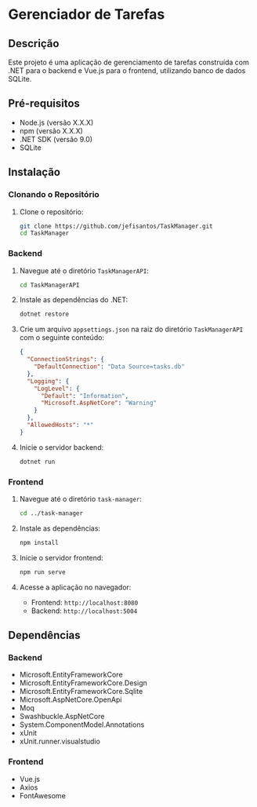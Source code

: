 # Gerenciador de Tarefas

## Descrição
Este projeto é uma aplicação de gerenciamento de tarefas construída com .NET para o backend e Vue.js para o frontend, utilizando banco de dados SQLite.

## Pré-requisitos
- Node.js (versão X.X.X)
- npm (versão X.X.X)
- .NET SDK (versão 9.0)
- SQLite

## Instalação

### Clonando o Repositório
1. Clone o repositório:
    ```bash
    git clone https://github.com/jefisantos/TaskManager.git
    cd TaskManager
    ```

### Backend
1. Navegue até o diretório `TaskManagerAPI`:
    ```bash
    cd TaskManagerAPI
    ```

2. Instale as dependências do .NET:
    ```bash
    dotnet restore
    ```

3. Crie um arquivo `appsettings.json` na raiz do diretório `TaskManagerAPI` com o seguinte conteúdo:
    ```json
    {
      "ConnectionStrings": {
        "DefaultConnection": "Data Source=tasks.db"
      },
      "Logging": {
        "LogLevel": {
          "Default": "Information",
          "Microsoft.AspNetCore": "Warning"
        }
      },
      "AllowedHosts": "*"
    }
    ```

4. Inicie o servidor backend:
    ```bash
    dotnet run
    ```

### Frontend
1. Navegue até o diretório `task-manager`:
    ```bash
    cd ../task-manager
    ```

2. Instale as dependências:
    ```bash
    npm install
    ```

3. Inicie o servidor frontend:
    ```bash
    npm run serve
    ```

4. Acesse a aplicação no navegador:
    - Frontend: `http://localhost:8080`
    - Backend: `http://localhost:5004`


## Dependências

### Backend
- Microsoft.EntityFrameworkCore
- Microsoft.EntityFrameworkCore.Design
- Microsoft.EntityFrameworkCore.Sqlite
- Microsoft.AspNetCore.OpenApi
- Moq
- Swashbuckle.AspNetCore
- System.ComponentModel.Annotations
- xUnit
- xUnit.runner.visualstudio

### Frontend
- Vue.js
- Axios
- FontAwesome


